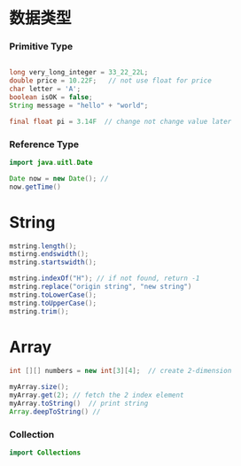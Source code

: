 
# 数据类型

### Primitive Type
```java

long very_long_integer = 33_22_22L;
double price = 10.22F;   // not use float for price
char letter = 'A';
boolean isOK = false; 
String message = "hello" + "world";

final float pi = 3.14F  // change not change value later
```

### Reference Type
```java
import java.uitl.Date

Date now = new Date(); // 
now.getTime() 

```
# String

```java
mstring.length();
mstirng.endswidth();
mstring.startswidth();

mstring.indexOf("H"); // if not found, return -1
mstring.replace("origin string", "new string")
mstring.toLowerCase();
mstring.toUpperCase();
mstring.trim();
```

# Array
```java
int [][] numbers = new int[3][4];  // create 2-dimension
 
myArray.size();
myArray.get(2); // fetch the 2 index element
myArray.toString()  // print string
Array.deepToString() // 
```

### Collection
```java
import Collections

```